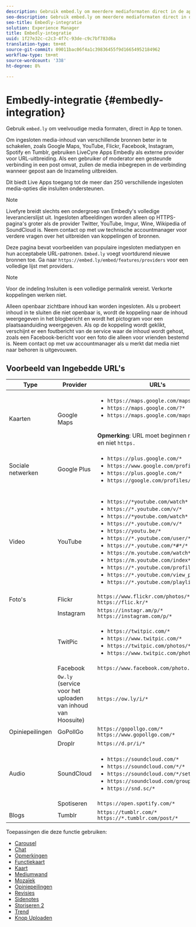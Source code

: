 ```yaml
---
description: Gebruik embed.ly om meerdere mediaformaten direct in de app te tonen.
seo-description: Gebruik embed.ly om meerdere mediaformaten direct in de app te tonen.
seo-title: Embedly-integratie
solution: Experience Manager
title: Embedly-integratie
uuid: 1f27e32c-c2c3-4f7c-93de-c9c7bf783d6a
translation-type: tm+mt
source-git-commit: 09011bac06f4a1c39836455f9d16654952184962
workflow-type: tm+mt
source-wordcount: '338'
ht-degree: 8%

---
```



# Embedly-integratie {#embedly-integration}

Gebruik `embed.ly` om veelvoudige media formaten, direct in App te tonen.

Om ingesloten media-inhoud van verschillende bronnen beter in te schakelen, zoals Google Maps, YouTube, Flickr, Facebook, Instagram, Spotify en Tumblr, gebruiken LiveCyre Apps Embedly als externe provider voor URL-uitbreiding. Als een gebruiker of moderator een gesteunde verbinding in een post omvat, zullen de media inbegrepen in de verbinding wanneer gepost aan de Inzameling uitbreiden.

Dit biedt Live Apps toegang tot de meer dan 250 verschillende ingesloten media-opties die insluiten ondersteunen.

>[!NOTE]
>
>Livefyre breidt slechts een ondergroep van Embedly&#39;s volledige leverancierslijst uit. Ingesloten afbeeldingen worden alleen op HTTPS-pagina&#39;s groter als de provider Twitter, YouTube, Imgur, Wine, Wikipedia of SoundCloud is. Neem contact op met uw technische accountmanager voor verdere vragen over het uitbreiden van koppelingen of bronnen.

Deze pagina bevat voorbeelden van populaire ingesloten mediatypen en hun acceptabele URL-patronen. `Embed.ly` voegt voortdurend nieuwe bronnen toe. Ga naar `https://embed.ly/embed/features/providers` voor een volledige lijst met providers.

>[!NOTE]
>
>Voor de indeling Insluiten is een volledige permalink vereist. Verkorte koppelingen werken niet.

Alleen openbaar zichtbare inhoud kan worden ingesloten. Als u probeert inhoud in te sluiten die niet openbaar is, wordt de koppeling naar de inhoud weergegeven in het blogbericht en wordt het pictogram voor een plaatsaanduiding weergegeven. Als op de koppeling wordt geklikt, verschijnt er een foutbericht van de service waar de inhoud wordt gehost, zoals een Facebook-bericht voor een foto die alleen voor vrienden bestemd is. Neem contact op met uw accountmanager als u merkt dat media niet naar behoren is uitgevouwen.

## Voorbeeld van Ingebedde URL&#39;s

| Type | Provider | URL&#39;s |
|--- |--- |--- |
| Kaarten | Google Maps | <ul><li>`https://maps.google.com/maps?*`</li><li>`https://maps.google.com/?*`</li><li>`https://maps.google.com/maps/ms?*`</li></ul><br>**Opmerking**: URL moet beginnen met  `http` en niet  `https.` |
| Sociale netwerken | Google Plus | <ul><li>`https://plus.google.com/*`</li><li>`https://www.google.com/profiles/*`</li><li> `https://plus.google.com/*`</li><li>`https://google.com/profiles/*`</li></ul> |
| Video | YouTube | <ul><li>`https://*youtube.com/watch*`</li><li> `https://*.youtube.com/v/*`</li><li>`https://*youtube.com/watch*` </li><li>`https://*.youtube.com/v/*`</li><li>`https://youtu.be/*`</li><li>`https://*.youtube.com/user/*` </li><li>`https://*.youtube.com/*#*/*`</li><li>`https://m.youtube.com/watch*`</li><li>`https://m.youtube.com/index*`</li><li>`https://*.youtube.com/profile*`</li><li>`https://*.youtube.com/view_play_list*`</li><li>`https://*.youtube.com/playlist*`</li></ul> |
| Foto&#39;s | Flickr | `https://www.flickr.com/photos/*`<br>`https://flic.kr/*` |
|  | Instagram | `https://instagr.am/p/*`<br>`https://instagram.com/p/*` |
|  | TwitPic | <ul><li>`https://twitpic.com/*`</li><li>`https://www.twitpic.com/*`</li><li>`https://twitpic.com/photos/*`</li><li>`https://www.twitpic.com/photos/*`</li></ul> |
|  | Facebook | `https://www.facebook.com/photo.php*` |
|  | `Ow.ly` (service voor het uploaden van inhoud van Hoosuite) | `https://ow.ly/i/*` |
| Opiniepeilingen | GoPollGo | `https://gopollgo.com/*`<br>`https://www.gopollgo.com/*` |
|  | Droplr | `https://d.pr/i/*` |
| Audio | SoundCloud | <ul><li>`https://soundcloud.com/*`</li><li>`https://soundcloud.com/*/*` </li><li>`https://soundcloud.com/*/sets/*` </li><li>`https://soundcloud.com/groups/*` </li><li>`https://snd.sc/*`</li></ul> |
|  | Spotiseren | `https://open.spotify.com/*` |
| Blogs | Tumblr | `https://tumblr.com/*`<br>`https://*.tumblr.com/post/*` |

Toepassingen die deze functie gebruiken:

* [Carousel](/help/using/c-about-apps/c-carousel-app/c-carousel-app.md#c_carousel_app)
* [Chat](/help/using/c-about-apps/c-chat-app/c-chat-app.md#c_chat_app)
* [Opmerkingen](/help/using/c-about-apps/c-comments/c-comments.md)
* [Functiekaart](/help/using/c-about-apps/c-feature-card-app/c-feature-card-app.md#c_feature_card_app)
* [Kaart](/help/using/c-about-apps/c-map-app/c-map-app.md#c_map_app)
* [Mediumwand](/help/using/c-about-apps/c-media-wall-app/c-media-wall-app.md#c_media_wall_app)
* [Mozaïek](/help/using/c-about-apps/c-mosaic-app/c-mosaic-app.md#c_mosaic_app)
* [Opiniepeilingen](/help/using/c-about-apps/c-polls-app/c-polls-app.md#c_polls_app)
* [Revisies](/help/using/c-about-apps/c-reviews-app/c-reviews-app.md#c_reviews_app)
* [Sidenotes](/help/using/c-about-apps/c-sidenotes-app/c-sidenotes-app.md#c_sidenotes_app)
* [Storiseren 2](/help/using/c-about-apps/c-storify2/c-storify2.md#c_storify2)
* [Trend](/help/using/c-about-apps/c-trending-app/c-trending-app.md#c_trending_app)
* [Knop Uploaden](/help/using/c-about-apps/c-upload-button-app/c-upload-button-app.md#c_upload_button_app)

